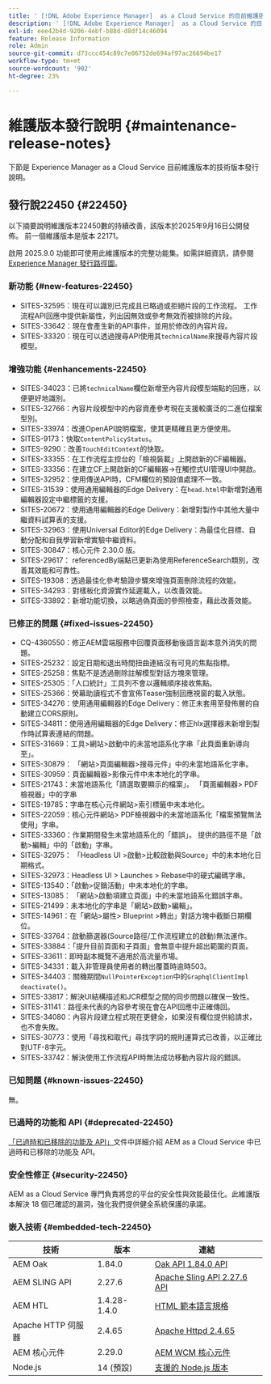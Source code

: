 ```yaml
---
title: ' [!DNL Adobe Experience Manager]  as a Cloud Service 的目前維護版本發行說明。'
description: ' [!DNL Adobe Experience Manager]  as a Cloud Service 的目前維護版本發行說明。'
exl-id: eee42b4d-9206-4ebf-b88d-d8df14c46094
feature: Release Information
role: Admin
source-git-commit: d73ccc454c89c7e06752de694af97ac26694be17
workflow-type: tm+mt
source-wordcount: '902'
ht-degree: 23%

---
```



# 維護版本發行說明 {#maintenance-release-notes}

下節是 Experience Manager as a Cloud Service 目前維護版本的技術版本發行說明。

## 發行說22450 {#22450}

以下摘要說明維護版本22450數的持續改善，該版本於2025年9月16日公開發佈。 前一個維護版本是版本 22171。

啟用 2025.9.0 功能即可使用此維護版本的完整功能集。如需詳細資訊，請參閱 [Experience Manager 發行路徑圖](https://experienceleague.adobe.com/zh-hant/docs/experience-manager-release-information/aem-release-updates/update-releases-roadmap)。

### 新功能 {#new-features-22450}

* SITES-32595：現在可以識別已完成且已略過或拒絕片段的工作流程。 工作流程API回應中提供新屬性，列出因無效或參考無效而被排除的片段。
* SITES-33642：現在會產生新的API事件，並用於修改的內容片段。
* SITES-33320：現在可以透過搜尋API使用其`technicalName`來搜尋內容片段模型。

### 增強功能 {#enhancements-22450}

* SITES-34023：已將`technicalName`欄位新增至內容片段模型端點的回應，以便更好地識別。
* SITES-32766：內容片段模型中的內容資產參考現在支援較廣泛的二進位檔案型別。
* SITES-33974：改進OpenAPI說明檔案，使其更精確且更方便使用。
* SITES-9173：快取`ContentPolicyStatus`。
* SITES-9290：改善`TouchEditContext`的快取。
* SITES-33355：在工作流程主控台的「檢視裝載」上開啟新的CF編輯器。
* SITES-33356：在建立CF上開啟新的CF編輯器→在觸控式UI管理UI中開啟。
* SITES-32952：使用傳送API時，CFM欄位的預設值處理不一致。
* SITES-31539：使用通用編輯器的Edge Delivery：在`head.html`中新增對通用編輯器設定中繼標籤的支援。
* SITES-20672：使用通用編輯器的Edge Delivery：新增對製作中其他大量中繼資料試算表的支援。
* SITES-32963：使用Universal Editor的Edge Delivery：為最佳化目標、自動分配和自我學習新增實驗中繼資料。
* SITES-30847：核心元件 2.30.0 版。
* SITES-29617： referencedBy端點已更新為使用ReferenceSearch類別，改善其效能和可靠性。
* SITES-19308：透過最佳化參考驗證步驟來增強頁面刪除流程的效能。
* SITES-34293：對樣板化資源實作延遲載入，以改善效能。
* SITES-33892：新增功能切換，以略過偽頁面的參照檢查，藉此改善效能。

### 已修正的問題 {#fixed-issues-22450}

* CQ-4360550：修正AEM雲端服務中回覆頁面移動後語言副本意外消失的問題。
* SITES-25232：設定日期和退出時間扭曲連結沒有可見的焦點指標。
* SITES-25258：焦點不是透過刪除註解模型對話方塊來管理。
* SITES-25305：「人口統計」工具列不會以邏輯順序接收焦點。
* SITES-25366：熒幕助讀程式不會宣佈Teaser強制回應視窗的載入狀態。
* SITES-34276：使用通用編輯器的Edge Delivery：修正未套用至發佈層的自動建立CORS原則。
* SITES-34811：使用通用編輯器的Edge Delivery：修正hlx選擇器未新增到製作時試算表連結的問題。
* SITES-31669：工具>網站>啟動中的未當地語系化字串「此頁面重新導向至」。
* SITES-30879： 「網站>頁面編輯器>搜尋元件」中的未當地語系化字串。
* SITES-30959：頁面編輯器>影像元件中未本地化的字串。
* SITES-21743：未當地語系化「請選取要顯示的檔案」。 「頁面編輯器> PDF檢視器」中的字串
* SITES-19785：字串在核心元件網站>索引標籤中未本地化。
* SITES-22059：核心元件網站> PDF檢視器中的未當地語系化「檔案預覽無法使用」字串。
* SITES-33360：作業期間發生未當地語系化的「錯誤」。 提供的路徑不是「啟動>編輯」中的「啟動」字串。
* SITES-32975： 「Headless UI >啟動>比較啟動與Source」中的未本地化日期格式。
* SITES-32973：Headless UI > Launches > Rebase中的硬式編碼字串。
* SITES-13540：「啟動>促銷活動」中未本地化的字串。
* SITES-13085： 「網站>啟動項建立頁面」中的未當地語系化錯誤字串。
* SITES-21499：未本地化的字串是「網站>啟動>編輯」。
* SITES-14961：在「網站>屬性> Blueprint >轉出」對話方塊中截斷日期欄位。
* SITES-33764：啟動篩選器(Source路徑/工作流程建立的啟動)無法運作。
* SITES-33884：「提升目前頁面和子頁面」會無意中提升超出範圍的頁面。
* SITES-33611：即時副本概覽不適用於高流量市場。
* SITES-34331：載入非管理員使用者的轉出覆蓋時逾時503。
* SITES-34403：關機期間`NullPointerException`中的`GraphqlClientImpl deactivate()`。
* SITES-33817：解決UI結構描述和JCR模型之間的同步問題以確保一致性。
* SITES-31141：路徑未代表的內容參考現在會在API回應中正確傳回。
* SITES-34080：內容片段建立程式現在更健全，如果沒有欄位提供給請求，也不會失敗。
* SITES-30773：使用「尋找和取代」尋找字詞的規則運算式已改善，以正確比對UTF-8字元。
* SITES-33742：解決使用工作流程API時無法成功移動內容片段的錯誤。

### 已知問題 {#known-issues-22450}

無。

### 已過時的功能和 API {#deprecated-22450}

[「已過時和已移除的功能及 API」](/help/release-notes/deprecated-removed-features.md)文件中詳細介紹 AEM as a Cloud Service 中已過時和已移除的功能及 API。

### 安全性修正 {#security-22450}

AEM as a Cloud Service 專門負責將您的平台的安全性與效能最佳化。此維護版本解決 18 個已確認的漏洞，強化我們提供健全系統保護的承諾。

### 嵌入技術 {#embedded-tech-22450}

| 技術 | 版本 | 連結 |
|---|---|---|
| AEM Oak | 1.84.0 | [Oak API 1.84.0 API](https://www.javadoc.io/doc/org.apache.jackrabbit/oak-api/1.84/index.html) |
| AEM SLING API | 2.27.6 | [Apache Sling API 2.27.6 API](https://www.javadoc.io/doc/org.apache.sling/org.apache.sling.api/latest/index.html) |
| AEM HTL | 1.4.28-1.4.0 | [HTML 範本語言規格](https://github.com/adobe/htl-spec) |
| Apache HTTP 伺服器 | 2.4.65 | [Apache Httpd 2.4.65](https://apache.googlesource.com/httpd/+/refs/tags/2.4.65/CHANGES) |
| AEM 核心元件 | 2.29.0 | [AEM WCM 核心元件](https://github.com/adobe/aem-core-wcm-components) |
| Node.js | 14 (預設) | [支援的 Node.js 版本](https://experienceleague.adobe.com/zh-hant/docs/experience-manager-cloud-service/content/implementing/developing/developing-with-front-end-pipelines#node-versions) |
